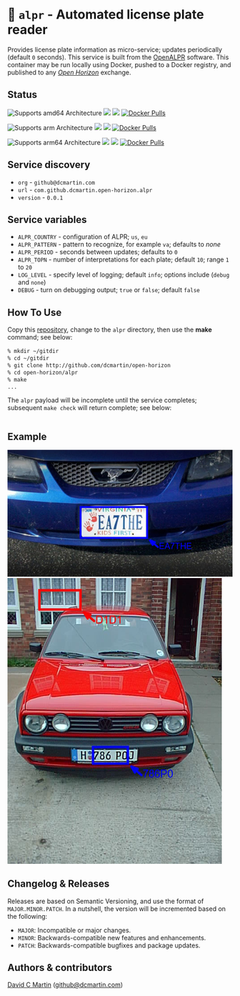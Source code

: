 # &#128663; `alpr` - Automated license plate reader

Provides license plate information as micro-service; updates periodically (default `0` seconds).  This service is built from the [OpenALPR](http://github.com/dcmartin/openalpr) software.  This container may be run locally using Docker, pushed to a Docker registry, and published to any [_Open Horizon_][open-horizon] exchange.

## Status

![Supports amd64 Architecture][amd64-shield]
[![](https://images.microbadger.com/badges/image/dcmartin/amd64_com.github.dcmartin.open-horizon.alpr.svg)](https://microbadger.com/images/dcmartin/amd64_com.github.dcmartin.open-horizon.alpr "Get your own image badge on microbadger.com")
[![](https://images.microbadger.com/badges/version/dcmartin/amd64_com.github.dcmartin.open-horizon.alpr.svg)](https://microbadger.com/images/dcmartin/amd64_com.github.dcmartin.open-horizon.alpr "Get your own version badge on microbadger.com")
[![Docker Pulls][pulls-amd64]][docker-amd64]

[docker-amd64]: https://hub.docker.com/r/dcmartin/amd64_com.github.dcmartin.open-horizon.alpr
[pulls-amd64]: https://img.shields.io/docker/pulls/dcmartin/amd64_com.github.dcmartin.open-horizon.alpr.svg

![Supports arm Architecture][arm-shield]
[![](https://images.microbadger.com/badges/image/dcmartin/arm_com.github.dcmartin.open-horizon.alpr.svg)](https://microbadger.com/images/dcmartin/arm_com.github.dcmartin.open-horizon.alpr "Get your own image badge on microbadger.com")
[![](https://images.microbadger.com/badges/version/dcmartin/arm_com.github.dcmartin.open-horizon.alpr.svg)](https://microbadger.com/images/dcmartin/arm_com.github.dcmartin.open-horizon.alpr "Get your own version badge on microbadger.com")
[![Docker Pulls][pulls-arm]][docker-arm]

[docker-arm]: https://hub.docker.com/r/dcmartin/arm_com.github.dcmartin.open-horizon.alpr
[pulls-arm]: https://img.shields.io/docker/pulls/dcmartin/arm_com.github.dcmartin.open-horizon.alpr.svg

![Supports arm64 Architecture][arm64-shield]
[![](https://images.microbadger.com/badges/image/dcmartin/arm64_com.github.dcmartin.open-horizon.alpr.svg)](https://microbadger.com/images/dcmartin/arm64_com.github.dcmartin.open-horizon.alpr "Get your own image badge on microbadger.com")
[![](https://images.microbadger.com/badges/version/dcmartin/arm64_com.github.dcmartin.open-horizon.alpr.svg)](https://microbadger.com/images/dcmartin/arm64_com.github.dcmartin.open-horizon.alpr "Get your own version badge on microbadger.com")
[![Docker Pulls][pulls-arm64]][docker-arm64]

[docker-arm64]: https://hub.docker.com/r/dcmartin/arm64_com.github.dcmartin.open-horizon.alpr
[pulls-arm64]: https://img.shields.io/docker/pulls/dcmartin/arm64_com.github.dcmartin.open-horizon.alpr.svg

[arm64-shield]: https://img.shields.io/badge/arm64-yes-green.svg
[amd64-shield]: https://img.shields.io/badge/amd64-yes-green.svg
[arm-shield]: https://img.shields.io/badge/arm-yes-green.svg

## Service discovery
+ `org` - `github@dcmartin.com`
+ `url` - `com.github.dcmartin.open-horizon.alpr`
+ `version` - `0.0.1`

## Service variables
+ `ALPR_COUNTRY` - configuration of ALPR; `us`, `eu`
+ `ALPR_PATTERN` - pattern to recognize, for example `va`; defaults to _none_
+ `ALPR_PERIOD` - seconds between updates; defaults to `0`
+ `ALPR_TOPN` - number of interpretations for each plate; default `10`; range `1` to `20`
+ `LOG_LEVEL` - specify level of logging; default `info`; options include (`debug` and `none`)
+ `DEBUG` - turn on debugging output; `true` or `false`; default `false`

## How To Use

Copy this [repository][repository], change to the `alpr` directory, then use the **make** command; see below:

```
% mkdir ~/gitdir
% cd ~/gitdir
% git clone http://github.com/dcmartin/open-horizon
% cd open-horizon/alpr
% make
...

```

The `alpr` payload will be incomplete until the service completes; subsequent `make check` will return complete; see below:

```
```

## Example

![](samples/ea7the-alpr.jpg?raw=true "EA7THE")
![](samples/h786poj-alpr.jpg?raw=true "H786POJ")

## Changelog & Releases

Releases are based on Semantic Versioning, and use the format
of ``MAJOR.MINOR.PATCH``. In a nutshell, the version will be incremented
based on the following:

- ``MAJOR``: Incompatible or major changes.
- ``MINOR``: Backwards-compatible new features and enhancements.
- ``PATCH``: Backwards-compatible bugfixes and package updates.

## Authors & contributors

[David C Martin][dcmartin] (github@dcmartin.com)

[userinput]: ../alpr/userinput.json
[service-json]: ../alpr/service.json
[build-json]: ../alpr/build.json
[dockerfile]: ../alpr/Dockerfile


[dcmartin]: https://github.com/dcmartin
[issue]: https://github.com/dcmartin/open-horizon/issues
[macos-install]: http://pkg.bluehorizon.network/macos
[open-horizon]: http://github.com/open-horizon/
[repository]: https://github.com/dcmartin/open-horizon
[setup]: ../setup/README.md
